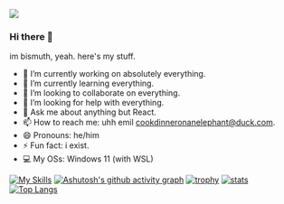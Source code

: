 ![](https://komarev.com/ghpvc/?username=bismuthnickel&color=blueviolet)

### Hi there 👋

im bismuth, yeah. here's my stuff.

- 🔭 I’m currently working on absolutely everything.
- 🌱 I’m currently learning everything.
- 👯 I’m looking to collaborate on everything.
- 🤔 I’m looking for help with everything.
- 💬 Ask me about anything but React.
- 📫 How to reach me: uhh emil cookdinneronanelephant@duck.com.
- 😄 Pronouns: he/him
- ⚡ Fun fact: i exist.
- 💻 My OSs: Windows 11 (with WSL)

[![My Skills](https://skillicons.dev/icons?i=vscode,windows,py,lua,java,c,cpp,cs,html,javascript,css,bash,blender,dotnet,eclipse,electron,flask,git,github,jquery,nodejs,processing,robloxstudio,stackoverflow,vite,react,svelte&theme=light)](https://skillicons.dev)
[![Ashutosh's github activity graph](https://github-readme-activity-graph.vercel.app/graph?username=bismuthnickel&bg_color=ffffff&color=121212&line=4c619e&point=363636&area=true&hide_border=true)](https://github.com/ashutosh00710/github-readme-activity-graph)
[![trophy](https://github-profile-trophy.vercel.app/?username=bismuthnickel)](https://github.com/ryo-ma/github-profile-trophy)
[![stats](https://github-readme-stats.vercel.app/api?username=bismuthnickel)](https://github.com/anuraghazra/github-readme-stats)
[![Top Langs](https://github-readme-stats.vercel.app/api/top-langs/?username=bismuthnickel)](https://github.com/anuraghazra/github-readme-stats)
